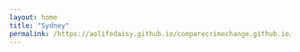 ```yaml
---
layout: home
title: "Sydney"
permalink: /https://aolifodaisy.github.io/comparecrimechange.github.io/Sydney/
---
```

